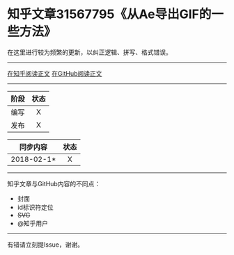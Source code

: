 知乎文章31567795《从Ae导出GIF的一些方法》
========================================

在这里进行较为频繁的更新，以纠正逻辑、拼写、格式错误。

----

[在知乎阅读正文](//zhuanlan.zhihu.com/p/31567795)
[在GitHub阅读正文](//github.com/pzhlkj6612/ZhihuPost-31567795/blob/master/md4GitHub.md)

----

| 阶段 | 状态 |
|-|:-:|
| 编写 | X |
| 发布 | X |

| 同步内容 | 状态 |
|-|:-:|
| 2018-02-1* | X |

----

知乎文章与GitHub内容的不同点：
* 封面
* id标识符定位
* ~~SVG~~
* @知乎用户

----

有错请立刻提Issue，谢谢。
